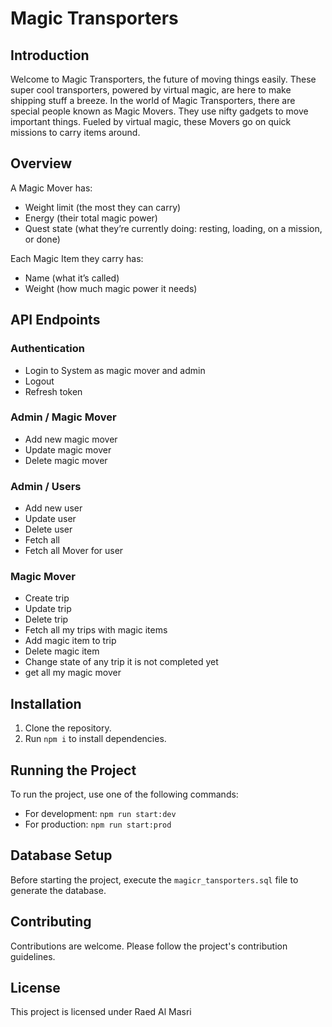 # Magic Transporters

## Introduction

Welcome to Magic Transporters, the future of moving things easily. These super cool transporters, powered by virtual magic, are here to make shipping stuff a breeze. In the world of Magic Transporters, there are special people known as Magic Movers. They use nifty gadgets to move important things. Fueled by virtual magic, these Movers go on quick missions to carry items around.

## Overview

A Magic Mover has:
- Weight limit (the most they can carry)
- Energy (their total magic power)
- Quest state (what they’re currently doing: resting, loading, on a mission, or done)

Each Magic Item they carry has:
- Name (what it’s called)
- Weight (how much magic power it needs)

## API Endpoints

### Authentication
- Login to System as magic mover and admin
- Logout
- Refresh token

### Admin / Magic Mover 
- Add new magic mover
- Update magic mover
- Delete magic mover

### Admin / Users
- Add new user
- Update user
- Delete user
- Fetch all
- Fetch all Mover for user

### Magic Mover
- Create trip
- Update trip
- Delete trip
- Fetch all my trips with magic items
- Add magic item to trip
- Delete magic item
- Change state of any trip it is not completed yet
- get all my magic mover 

## Installation

1. Clone the repository.
2. Run `npm i` to install dependencies.

## Running the Project

To run the project, use one of the following commands:

- For development: `npm run start:dev`
- For production: `npm run start:prod`

## Database Setup

Before starting the project, execute the `magicr_tansporters.sql` file to generate the database.

## Contributing

Contributions are welcome. Please follow the project's contribution guidelines.

## License

This project is licensed under Raed Al Masri 
